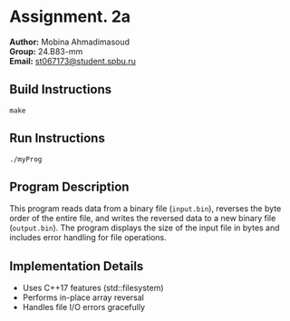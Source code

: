 Assignment. 2a
=============

**Author:** Mobina Ahmadimasoud  
**Group:** 24.B83-mm  
**Email:** st067173@student.spbu.ru

## Build Instructions
```
make
```

## Run Instructions
```
./myProg
```

## Program Description
This program reads data from a binary file (`input.bin`), reverses the byte order of the entire file, and writes the reversed data to a new binary file (`output.bin`). The program displays the size of the input file in bytes and includes error handling for file operations.

## Implementation Details
- Uses C++17 features (std::filesystem)
- Performs in-place array reversal
- Handles file I/O errors gracefully